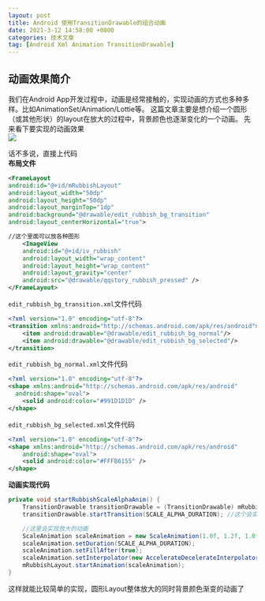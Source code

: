 ```yaml
---
layout: post
title: Android 使用TransitionDrawable的组合动画
date: 2021-3-12 14:58:00 +0800
categories: 技术文章
tag: [Android Xml Animation TransitionDrawable]
---
```



## 动画效果简介
我们在Android App开发过程中，动画是经常接触的，实现动画的方式也多种多样。比如AnimationSet/Animation/Lottie等。
这篇文章主要是想介绍一个圆形（或其他形状）的layout在放大的过程中，背景颜色也逐渐变化的一个动画。
先来看下要实现的动画效果  
<img src="https://picgo-1307686581.cos.ap-shanghai.myqcloud.com/github/hqglichao/gif/transition_animation.gif"/>  

话不多说，直接上代码  
**布局文件**
```xml
<FrameLayout
android:id="@+id/mRubbishLayout"
android:layout_width="50dp"
android:layout_height="50dp"
android:layout_marginTop="1dp"
android:background="@drawable/edit_rubbish_bg_transition"
android:layout_centerHorizontal="true">

//这个里面可以放各种图形
    <ImageView
    android:id="@+id/iv_rubbish"
    android:layout_width="wrap_content"
    android:layout_height="wrap_content"
    android:layout_gravity="center"
    android:src="@drawable/qqstory_rubbish_pressed" />
</FrameLayout>
```

`edit_rubbish_bg_transition.xml`文件代码
```xml
<?xml version="1.0" encoding="utf-8"?>
<transition xmlns:android="http://schemas.android.com/apk/res/android">
    <item android:drawable="@drawable/edit_rubbish_bg_normal"/>
    <item android:drawable="@drawable/edit_rubbish_bg_selected"/>
</transition>
```

`edit_rubbish_bg_normal.xml`文件代码
```xml
<?xml version="1.0" encoding="utf-8"?>
<shape xmlns:android="http://schemas.android.com/apk/res/android"
  android:shape="oval">
    <solid android:color="#991D1D1D" />
</shape>
```
`edit_rubbish_bg_selected.xml`文件代码
```xml
<?xml version="1.0" encoding="utf-8"?>
<shape xmlns:android="http://schemas.android.com/apk/res/android"
    android:shape="oval">
    <solid android:color="#FFFB6155" />
</shape>
```

**动画实现代码**
```java
private void startRubbishScaleAlphaAnim() {
    TransitionDrawable transitionDrawable = (TransitionDrawable) mRubbishLayout.getBackground();
    transitionDrawable.startTransition(SCALE_ALPHA_DURATION); //这个会实现背景颜色渐变

    //这里会实现放大的动画
    ScaleAnimation scaleAnimation = new ScaleAnimation(1.0f, 1.2f, 1.0f, 1.2f, Animation.RELATIVE_TO_SELF, 0.5f, Animation.RELATIVE_TO_SELF, 0.5f);
    scaleAnimation.setDuration(SCALE_ALPHA_DURATION);
    scaleAnimation.setFillAfter(true);
    scaleAnimation.setInterpolator(new AccelerateDecelerateInterpolator());
    mRubbishLayout.startAnimation(scaleAnimation);
}
```
这样就能比较简单的实现，圆形Layout整体放大的同时背景颜色渐变的动画了
